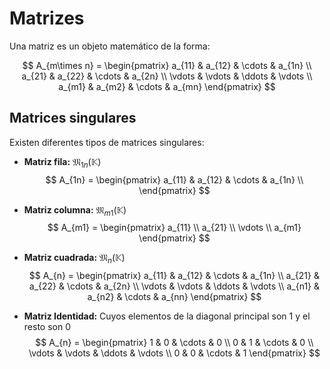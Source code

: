 # Matrizes

Una matriz es un objeto matemático de la forma:

$$
  A_{m\times n} = \begin{pmatrix}
    a_{11} & a_{12} & \cdots & a_{1n} \\
    a_{21} & a_{22} & \cdots & a_{2n} \\
    \vdots  & \vdots  & \ddots & \vdots  \\
    a_{m1} & a_{m2} & \cdots & a_{mn} 
  \end{pmatrix}
$$

## Matrices singulares

Existen diferentes tipos de matrices singulares:

- **Matriz fila:** $\mathfrak{M}_{1n}(\mathbb{K})$
  $$
    A_{1n} = \begin{pmatrix}
      a_{11} & a_{12} & \cdots & a_{1n} \\
    \end{pmatrix}
  $$

- **Matriz columna:** $\mathfrak{M}_{m1}(\mathbb{K})$
  $$
    A_{m1} = \begin{pmatrix}
      a_{11} \\
      a_{21} \\
      \vdots \\
      a_{m1} 
    \end{pmatrix}
  $$

- **Matriz cuadrada:** $\mathfrak{M}_{n}(\mathbb{K})$
  $$
    A_{n} = \begin{pmatrix}
      a_{11} & a_{12} & \cdots & a_{1n} \\
      a_{21} & a_{22} & \cdots & a_{2n} \\
      \vdots  & \vdots  & \ddots & \vdots  \\
      a_{n1} & a_{n2} & \cdots & a_{nn} 
    \end{pmatrix}
  $$

- **Matriz Identidad:** Cuyos elementos de la diagonal principal son $1$ y el resto son $0$
  $$
    A_{n} = \begin{pmatrix}
      1 & 0 & \cdots & 0 \\
      0 & 1 & \cdots & 0 \\
      \vdots  & \vdots  & \ddots & \vdots  \\
      0 & 0 & \cdots & 1 
    \end{pmatrix}
  $$
